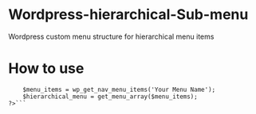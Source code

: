 # Wordpress-hierarchical-Sub-menu

Wordpress custom menu structure for hierarchical menu items
# How to use

```<?php
    $menu_items = wp_get_nav_menu_items('Your Menu Name');
    $hierarchical_menu = get_menu_array($menu_items);
?>```
